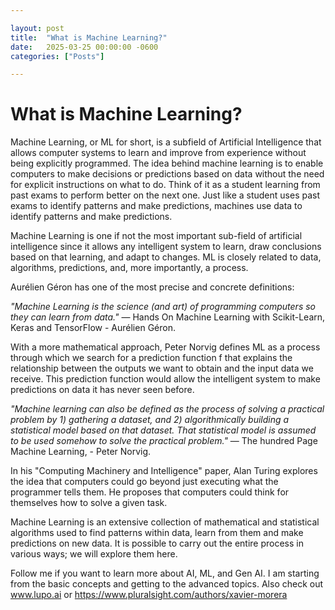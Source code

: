 ```yaml
---

layout: post
title:  "What is Machine Learning?"
date:   2025-03-25 00:00:00 -0600
categories: ["Posts"] 

---
```


# What is Machine Learning?

Machine Learning, or ML for short, is a subfield of Artificial Intelligence that allows computer systems to learn and improve from experience without being explicitly programmed. The idea behind machine learning is to enable computers to make decisions or predictions based on data without the need for explicit instructions on what to do. Think of it as a student learning from past exams to perform better on the next one. Just like a student uses past exams to identify patterns and make predictions, machines use data to identify patterns and make predictions.

Machine Learning is one if not the most important sub-field of artificial intelligence since it allows any intelligent system to learn, draw conclusions based on that learning, and adapt to changes. ML is closely related to data, algorithms, predictions, and, more importantly, a process.

Aurélien Géron has one of the most precise and concrete definitions:

*"Machine Learning is the science (and art) of programming computers so they can learn from data."* — Hands On Machine Learning with Scikit-Learn, Keras and TensorFlow - Aurélien Géron.

With a more mathematical approach, Peter Norvig defines ML as a process through which we search for a prediction function f that explains the relationship between the outputs we want to obtain and the input data we receive. This prediction function would allow the intelligent system to make predictions on data it has never seen before.

*"Machine learning can also be defined as the process of solving a practical problem by 1) gathering a dataset, and 2) algorithmically building a statistical model based on that dataset. That statistical model is assumed to be used somehow to solve the practical problem."* — The hundred Page Machine Learning, - Peter Norvig.

In his "Computing Machinery and Intelligence" paper, Alan Turing explores the idea that computers could go beyond just executing what the programmer tells them. He proposes that computers could think for themselves how to solve a given task.

Machine Learning is an extensive collection of mathematical and statistical algorithms used to find patterns within data, learn from them and make predictions on new data. It is possible to carry out the entire process in various ways; we will explore them here.

Follow me if you want to learn more about AI, ML, and Gen AI. I am starting from the basic concepts and getting to the advanced topics. Also check out www.lupo.ai or https://www.pluralsight.com/authors/xavier-morera 